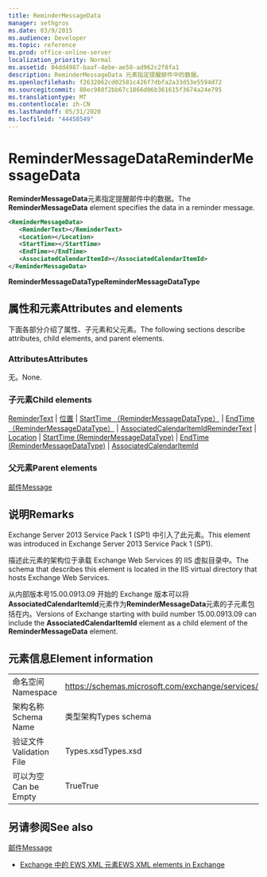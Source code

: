 ```yaml
---
title: ReminderMessageData
manager: sethgros
ms.date: 03/9/2015
ms.audience: Developer
ms.topic: reference
ms.prod: office-online-server
localization_priority: Normal
ms.assetid: 04dd4987-baaf-4ebe-ae58-ad962c2f8fa1
description: ReminderMessageData 元素指定提醒邮件中的数据。
ms.openlocfilehash: f2632062cd02581c426f7dbfa2a33d53e5594d72
ms.sourcegitcommit: 88ec988f2bb67c1866d06b361615f3674a24e795
ms.translationtype: MT
ms.contentlocale: zh-CN
ms.lasthandoff: 05/31/2020
ms.locfileid: "44458549"
---
```

# <a name="remindermessagedata"></a><span data-ttu-id="7912b-103">ReminderMessageData</span><span class="sxs-lookup"><span data-stu-id="7912b-103">ReminderMessageData</span></span>

<span data-ttu-id="7912b-104">**ReminderMessageData**元素指定提醒邮件中的数据。</span><span class="sxs-lookup"><span data-stu-id="7912b-104">The **ReminderMessageData** element specifies the data in a reminder message.</span></span> 
  
```XML
<ReminderMessageData>
   <ReminderText></ReminderText>
   <Location></Location>
   <StartTime></StartTime>
   <EndTime></EndTime>
   <AssociatedCalendarItemId></AssociatedCalendarItemId>
</ReminderMessageData>

```

 <span data-ttu-id="7912b-105">**ReminderMessageDataType**</span><span class="sxs-lookup"><span data-stu-id="7912b-105">**ReminderMessageDataType**</span></span>
## <a name="attributes-and-elements"></a><span data-ttu-id="7912b-106">属性和元素</span><span class="sxs-lookup"><span data-stu-id="7912b-106">Attributes and elements</span></span>

<span data-ttu-id="7912b-107">下面各部分介绍了属性、子元素和父元素。</span><span class="sxs-lookup"><span data-stu-id="7912b-107">The following sections describe attributes, child elements, and parent elements.</span></span>
  
### <a name="attributes"></a><span data-ttu-id="7912b-108">Attributes</span><span class="sxs-lookup"><span data-stu-id="7912b-108">Attributes</span></span>

<span data-ttu-id="7912b-109">无。</span><span class="sxs-lookup"><span data-stu-id="7912b-109">None.</span></span>
  
### <a name="child-elements"></a><span data-ttu-id="7912b-110">子元素</span><span class="sxs-lookup"><span data-stu-id="7912b-110">Child elements</span></span>

<span data-ttu-id="7912b-111">[ReminderText](remindertext.md)  | [位置](location.md)  | [StartTime （ReminderMessageDataType）](starttime-remindermessagedatatype.md)  | [EndTime （ReminderMessageDataType）](endtime-remindermessagedatatype.md)  | [AssociatedCalendarItemId](associatedcalendaritemid.md)</span><span class="sxs-lookup"><span data-stu-id="7912b-111">[ReminderText](remindertext.md) | [Location](location.md) | [StartTime (ReminderMessageDataType)](starttime-remindermessagedatatype.md) | [EndTime (ReminderMessageDataType)](endtime-remindermessagedatatype.md) | [AssociatedCalendarItemId](associatedcalendaritemid.md)</span></span>
  
### <a name="parent-elements"></a><span data-ttu-id="7912b-112">父元素</span><span class="sxs-lookup"><span data-stu-id="7912b-112">Parent elements</span></span>

[<span data-ttu-id="7912b-113">邮件</span><span class="sxs-lookup"><span data-stu-id="7912b-113">Message</span></span>](message-ex15websvcsotherref.md)
  
## <a name="remarks"></a><span data-ttu-id="7912b-114">说明</span><span class="sxs-lookup"><span data-stu-id="7912b-114">Remarks</span></span>

<span data-ttu-id="7912b-115">Exchange Server 2013 Service Pack 1 (SP1) 中引入了此元素。</span><span class="sxs-lookup"><span data-stu-id="7912b-115">This element was introduced in Exchange Server 2013 Service Pack 1 (SP1).</span></span>
  
<span data-ttu-id="7912b-116">描述此元素的架构位于承载 Exchange Web Services 的 IIS 虚拟目录中。</span><span class="sxs-lookup"><span data-stu-id="7912b-116">The schema that describes this element is located in the IIS virtual directory that hosts Exchange Web Services.</span></span>
  
<span data-ttu-id="7912b-117">从内部版本号15.00.0913.09 开始的 Exchange 版本可以将**AssociatedCalendarItemId**元素作为**ReminderMessageData**元素的子元素包括在内。</span><span class="sxs-lookup"><span data-stu-id="7912b-117">Versions of Exchange starting with build number 15.00.0913.09 can include the **AssociatedCalendarItemId** element as a child element of the **ReminderMessageData** element.</span></span> 
  
## <a name="element-information"></a><span data-ttu-id="7912b-118">元素信息</span><span class="sxs-lookup"><span data-stu-id="7912b-118">Element information</span></span>

|||
|:-----|:-----|
|<span data-ttu-id="7912b-119">命名空间</span><span class="sxs-lookup"><span data-stu-id="7912b-119">Namespace</span></span>  <br/> |https://schemas.microsoft.com/exchange/services/2006/types  <br/> |
|<span data-ttu-id="7912b-120">架构名称</span><span class="sxs-lookup"><span data-stu-id="7912b-120">Schema Name</span></span>  <br/> |<span data-ttu-id="7912b-121">类型架构</span><span class="sxs-lookup"><span data-stu-id="7912b-121">Types schema</span></span>  <br/> |
|<span data-ttu-id="7912b-122">验证文件</span><span class="sxs-lookup"><span data-stu-id="7912b-122">Validation File</span></span>  <br/> |<span data-ttu-id="7912b-123">Types.xsd</span><span class="sxs-lookup"><span data-stu-id="7912b-123">Types.xsd</span></span>  <br/> |
|<span data-ttu-id="7912b-124">可以为空</span><span class="sxs-lookup"><span data-stu-id="7912b-124">Can be Empty</span></span>  <br/> |<span data-ttu-id="7912b-125">True</span><span class="sxs-lookup"><span data-stu-id="7912b-125">True</span></span>  <br/> |
   
## <a name="see-also"></a><span data-ttu-id="7912b-126">另请参阅</span><span class="sxs-lookup"><span data-stu-id="7912b-126">See also</span></span>



[<span data-ttu-id="7912b-127">邮件</span><span class="sxs-lookup"><span data-stu-id="7912b-127">Message</span></span>](message-ex15websvcsotherref.md)


- [<span data-ttu-id="7912b-128">Exchange 中的 EWS XML 元素</span><span class="sxs-lookup"><span data-stu-id="7912b-128">EWS XML elements in Exchange</span></span>](ews-xml-elements-in-exchange.md)

